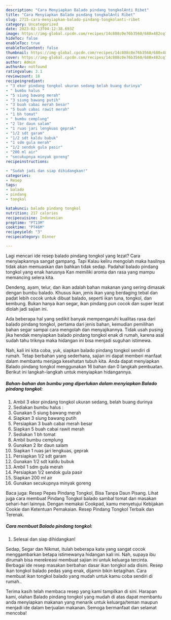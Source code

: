 ```yaml
---
description: "Cara Menyiapkan Balado pindang tongkolAnti Ribet"
title: "Cara Menyiapkan Balado pindang tongkolAnti Ribet"
slug: 2715-cara-menyiapkan-balado-pindang-tongkolanti-ribet
category: Uncategorized
date: 2023-02-13T04:12:38.693Z
image: https://img-global.cpcdn.com/recipes/14c808c0e76b3560/680x482cq70/balado-pindang-tongkol-foto-resep-utama.jpg
hideToc: false
enableToc: true
enableTocContent: false
thumbnail: https://img-global.cpcdn.com/recipes/14c808c0e76b3560/680x482cq70/balado-pindang-tongkol-foto-resep-utama.jpg
cover: https://img-global.cpcdn.com/recipes/14c808c0e76b3560/680x482cq70/balado-pindang-tongkol-foto-resep-utama.jpg
author: Admin
authorAv: notfound
ratingvalue: 3.1
reviewcount: 18
recipeingredient:
- "3 ekor pindang tongkol ukuran sedang belah buang durinya"
- " bumbu halus "
- "5 siung bawang merah"
- "3 siung bawang putih"
- "3 buah cabai merah besar"
- "5 buah cabai rawit merah"
- "1 bh tomat"
- " bumbu cemplung"
- "2 lbr daun salam"
- "1 ruas jari lengkuas geprak"
- "1/2 sdt garam"
- "1/2 sdt kaldu bubuk"
- "1 sdm gula merah"
- "1/2 sendok gula pasir"
- "200 ml air"
- "secukupnya minyak goreng"
recipeinstructions:

- "Sudah jadi dan siap dihidangkan!"
categories:
- Resep
tags:
- balado
- pindang
- tongkol

katakunci: balado pindang tongkol 
nutrition: 217 calories
recipecuisine: Indonesian
preptime: "PT13M"
cooktime: "PT46M"
recipeyield: "3"
recipecategory: Dinner

---
```



Lagi mencari ide resep balado pindang tongkol yang lezat? Cara menyiapkannya sangat gampang. Tapi Kalau keliru mengolah maka hasilnya tidak akan memuaskan dan bahkan tidak sedap. Padahal balado pindang tongkol yang enak harusnya Kan memiliki aroma dan rasa yang mampu memancing selera kita.


Dendeng, ayam, telur, dan ikan adalah bahan makanan yang sering dimasak dengan bumbu balado. Khusus ikan, jenis ikan yang berdaging tebal dan padat lebih cocok untuk dibuat balado, seperti ikan tuna, tongkol, dan kembung. Bukan hanya ikan segar, ikan pindang pun cocok dan super lezat diolah jadi sajian ini.

Ada beberapa hal yang sedikit banyak mempengaruhi kualitas rasa dari balado pindang tongkol, pertama dari jenis bahan, kemudian pemilihan bahan segar sampai cara mengolah dan menyajikannya. Tidak usah pusing jika hendak menyiapkan balado pindang tongkol enak di rumah, karena asal sudah tahu triknya maka hidangan ini bisa menjadi suguhan istimewa.


Nah, kali ini kita coba, yuk, siapkan balado pindang tongkol sendiri di rumah. Tetap berbahan yang sederhana, sajian ini dapat memberi manfaat dalam membantu menjaga kesehatan tubuh kita. Anda dapat menyiapkan Balado pindang tongkol menggunakan 16 bahan dan 0 langkah pembuatan. Berikut ini langkah-langkah untuk menyiapkan hidangannya.

<!--inarticleads1-->

##### Bahan-bahan dan bumbu yang diperlukan dalam menyiapkan Balado pindang tongkol:

1. Ambil 3 ekor pindang tongkol ukuran sedang, belah buang durinya
1. Sediakan  bumbu halus :
1. Gunakan 5 siung bawang merah
1. Siapkan 3 siung bawang putih
1. Persiapkan 3 buah cabai merah besar
1. Siapkan 5 buah cabai rawit merah
1. Sediakan 1 bh tomat
1. Ambil  bumbu cemplung
1. Gunakan 2 lbr daun salam
1. Siapkan 1 ruas jari lengkuas, geprak
1. Persiapkan 1/2 sdt garam
1. Gunakan 1/2 sdt kaldu bubuk
1. Ambil 1 sdm gula merah
1. Persiapkan 1/2 sendok gula pasir
1. Siapkan 200 ml air
1. Gunakan secukupnya minyak goreng


Baca juga: Resep Pepes Pindang Tongkol, Bisa Tanpa Daun Pisang. Lihat juga cara membuat Pindang Tongkol balado sambal tomat dan masakan sehari-hari lainnya. Dengan memakai Cookpad, kamu menyetujui Kebijakan Cookie dan Ketentuan Pemakaian. Resep Pindang Tongkol Terbaik dan Terenak. 

<!--inarticleads2-->

##### Cara membuat Balado pindang tongkol:


1. Selesai dan siap dihidangkan!

Sedap, Segar dan Nikmat, itulah beberapa kata yang sangat cocok menggambarkan betapa istimewanya hidangan kali ini. Nah, supaya ibu dirumah bisa merekreasi membuat sajian ini untuk keluarga tercinta. Berbagai ide resep masakan berbahan dasar ikan tongkol ada disini. Resep ikan tongkol balado pedas yang enak, dijamin bikin ketagihan. Cara membuat ikan tongkol balado yang mudah untuk kamu coba sendiri di rumah.. 

Terima kasih telah membaca resep yang kami tampilkan di sini. Harapan kami, olahan Balado pindang tongkol yang mudah di atas dapat membantu anda menyiapkan makanan yang menarik untuk keluarga/teman maupun menjadi ide dalam berjualan makanan. Semoga bermanfaat dan selamat mencoba!
